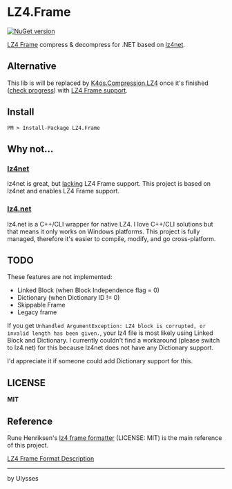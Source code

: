 # LZ4.Frame
[![NuGet version](https://badge.fury.io/nu/LZ4.Frame.svg)](https://badge.fury.io/nu/LZ4.Frame)

[LZ4 Frame](https://github.com/lz4/lz4/blob/dev/doc/lz4_Frame_format.md) compress & decompress for .NET based on [lz4net](https://github.com/MiloszKrajewski/lz4net).

## Alternative
This lib is will be replaced by [K4os.Compression.LZ4](https://github.com/MiloszKrajewski/K4os.Compression.LZ4) once it's finished ([check progress](https://github.com/MiloszKrajewski/K4os.Compression.LZ4/issues/5)) with [LZ4 Frame support](https://github.com/MiloszKrajewski/lz4net/blob/master/doc/compatibility.md). 

## Install
`PM > Install-Package LZ4.Frame`

## Why not...

### [lz4net](https://github.com/MiloszKrajewski/lz4net)
lz4net is great, but [lacking](https://github.com/MiloszKrajewski/lz4net#compatibility) LZ4 Frame support. This project is based on lz4net and enables LZ4 Frame support.

### [lz4.net](https://github.com/IonKiwi/lz4.net)
lz4.net is a C++/CLI wrapper for native LZ4. I love C++/CLI solutions but that means it only works on Windows platforms. This project is fully managed, therefore it's easier to compile, modify, and go cross-platform.

## TODO
These features are not implemented:

* Linked Block (when Block Independence flag = 0)
* Dictionary (when Dictionary ID != 0)
* Skippable Frame
* Legacy frame

If you get `Unhandled ArgumentException: LZ4 block is corrupted, or invalid length has been given.`, your lz4 file is most likely using Linked Block and Dictionary. I currently couldn't find a workaround (please switch to lz4.net) for this because lz4net does not have any Dictionary support.

I'd appreciate it if someone could add Dictionary support for this.

## LICENSE
**MIT**

## Reference
Rune Henriksen's [lz4 frame formatter](https://github.com/Pectojin/lz4_frame_formatter) (LICENSE: MIT) is the main reference of this project.

[LZ4 Frame Format Description](https://github.com/lz4/lz4/blob/dev/doc/lz4_Frame_format.md)

---
by Ulysses